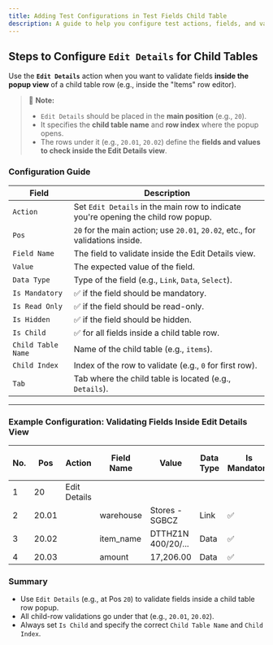 ```yaml
---
title: Adding Test Configurations in Test Fields Child Table
description: A guide to help you configure test actions, fields, and values in the "Test Fields" child table.
---
```


## Steps to Configure `Edit Details` for Child Tables

Use the **`Edit Details`** action when you want to validate fields **inside the popup view** of a child table row (e.g., inside the "Items" row editor).

> 🔹 **Note:**
> - `Edit Details` should be placed in the **main position** (e.g., `20`).
> - It specifies the **child table name** and **row index** where the popup opens.
> - The rows under it (e.g., `20.01`, `20.02`) define the **fields and values to check inside the Edit Details view**.

###  Configuration Guide

| **Field**           | **Description**                                                                  |
|---------------------|-----------------------------------------------------------------------------------|
| `Action`            | Set `Edit Details` in the main row to indicate you're opening the child row popup. |
| `Pos`               | `20` for the main action; use `20.01`, `20.02`, etc., for validations inside.     |
| `Field Name`        | The field to validate inside the Edit Details view.                              |
| `Value`             | The expected value of the field.                                                  |
| `Data Type`         | Type of the field (e.g., `Link`, `Data`, `Select`).                              |
| `Is Mandatory`      | ✅ if the field should be mandatory.                                              |
| `Is Read Only`      | ✅ if the field should be read-only.                                              |
| `Is Hidden`         | ✅ if the field should be hidden.                                                 |
| `Is Child`          | ✅ for all fields inside a child table row.                                       |
| `Child Table Name`  | Name of the child table (e.g., `items`).                                         |
| `Child Index`       | Index of the row to validate (e.g., `0` for first row).                          |
| `Tab`               | Tab where the child table is located (e.g., `Details`).                          |

---

### Example Configuration: Validating Fields Inside Edit Details View

| No. | Pos    | Action        | Field Name   | Value               | Data Type | Is Mandatory | Is Read Only | Is Hidden | Is Child | Child Table Name | Child Index | Tab     |
|-----|--------|---------------|--------------|----------------------|-----------|---------------|---------------|------------|----------|------------------|--------------|---------|
| 1   | 20     | Edit Details  |              |                      |           |               |               |            | ✅        | items            | 0            | Details |
| 2   | 20.01  |               | warehouse     | Stores - SGBCZ       | Link      | ✅             |               |            | ✅        | items            | 2           | Details |
| 3   | 20.02  |               | item_name     | DTTHZ1N 400/20/...   | Data      | ✅             |               |            | ✅        | items            | 2            | Details |
| 4   | 20.03  |               | amount        | 17,206.00            | Data      | ✅             |               |            | ✅        | items            | 2            | Details |


###  Summary

- Use `Edit Details` (e.g., at Pos `20`) to validate fields inside a child table row popup.
- All child-row validations go under that (e.g., `20.01`, `20.02`).
- Always set `Is Child` and specify the correct `Child Table Name` and `Child Index`.

